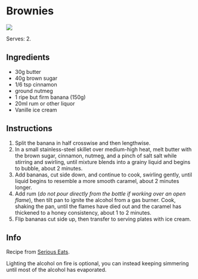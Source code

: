 # Brownies
![](https://www.seriouseats.com/thmb/mp_r7zgFgqon5aA00bovcJSMGJU=/750x0/filters:no_upscale():max_bytes(150000):strip_icc():format(webp)/20240517-SEA-BananasFoster-AmandaSuarezgero-6015362d6a834b6fa71591ef7d812e69.jpg)

Serves: 2.

## Ingredients
- 30g butter
- 40g brown sugar
- 1/6 tsp cinnamon
- ground nutmeg
- 1 ripe but firm banana (150g)
- 20ml rum or other liquor
- Vanille ice cream

## Instructions
1. Split the banana in half crosswise and then lengthwise.
2. In a small stainless-steel skillet over medium-high heat, melt butter with the brown sugar, cinnamon, nutmeg, and a pinch of salt salt while stirring and swirling, until mixture blends into a grainy liquid and begins to bubble, about 2 minutes.
3. Add bananas, cut side down, and continue to cook, swirling gently, until liquid begins to resemble a more smooth caramel, about 2 minutes longer.
4. Add rum (*do not pour directly from the bottle if working over an open flame*), then tilt pan to ignite the alcohol from a gas burner.
Cook, shaking the pan, until the flames have died out and the caramel has thickened to a honey consistency, about 1 to 2 minutes.
5. Flip bananas cut side up, then transfer to serving plates with ice cream.

## Info
Recipe from [Serious Eats](https://www.seriouseats.com/bananas-foster-recipe-8649944).

Lighting the alcohol on fire is optional, you can instead keeping simmering until most of the alcohol has evaporated.
